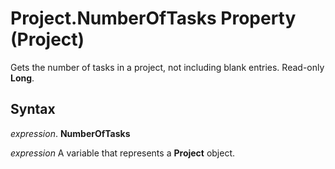 
# Project.NumberOfTasks Property (Project)

Gets the number of tasks in a project, not including blank entries. Read-only  **Long**.


## Syntax

 _expression_. **NumberOfTasks**

 _expression_ A variable that represents a **Project** object.

